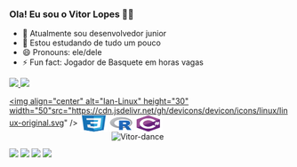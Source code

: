  ### Ola! Eu sou o Vitor Lopes 🙋‍♂️
- 🔭 Atualmente sou desenvolvedor junior 
- 🌱 Estou estudando de tudo um pouco
- 😄 Pronouns: ele/dele
- ⚡ Fun fact: Jogador de Basquete em horas vagas

<div>
  <a href="https://github.com/Vitor-Lopes-Rodrigues">
  <img height="180em" src="https://github-readme-stats.vercel.app/api?username=Vitor-lopes-Rodrigues&show_icons=true&theme=dark&include_all_commits=true&count_private=true"/>
  <img height="180em" src="https://github-readme-stats.vercel.app/api/top-langs/?username=Vitor-lopes-Rodrigues&layout=compact&langs_count=7&theme=dark"/>
</div>

  <img align="center" alt="Ian-Linux" height="30" width="50"src="https://cdn.jsdelivr.net/gh/devicons/devicon/icons/linux/linux-original.svg" />
  <img align="center" alt="Vitor-CSS" height="30" width="50" src="https://raw.githubusercontent.com/devicons/devicon/master/icons/css3/css3-original.svg">
  <img align="center" alt="Vitor-PowerBi" height="30" width="40" src="https://github.com/devicons/devicon/blob/master/icons/r/r-original.svg">
  <img align="center" alt="Vitor-Csharp" height="30" width="50" src="https://raw.githubusercontent.com/devicons/devicon/master/icons/csharp/csharp-original.svg">
  <img align="right"  alt="Vitor-dance" height="350" width="320" src="https://metropolitanafm.com.br/wp-content/uploads/2019/01/gif-menina-dan%C3%A7ando-maisa.gif">
</div>

##

<div>
  <a href="https://www.instagram.com/feat_lopes/" target="_blank"><img src="https://img.shields.io/badge/-Instagram-%23E4405F?style=for-the-badge&logo=instagram&logoColor=white" target="_blank"></a>
 <a href="Twich_tv/xlopesxxx#8003" target="_blank"><img src="https://img.shields.io/badge/Discord-7289DA?style=for-the-badge&logo=discord&logoColor=white" target="_blank"></a> 
  <a href = "email:vitorlopes758@gmail.com"><img src="https://img.shields.io/badge/-Gmail-%23333?style=for-the-badge&logo=gmail&logoColor=white" target="_blank"></a>
  <a href="https://www.linkedin.com/in/vitor-lopes-a183a71b7/" target="_blank"><img src="https://img.shields.io/badge/-LinkedIn-%230077B5?style=for-the-badge&logo=linkedin&logoColor=white" target="_blank"></a>
  
##  

